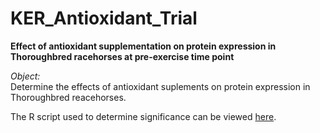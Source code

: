 # KER_Antioxidant_Trial

**Effect of antioxidant supplementation on protein expression in Thoroughbred racehorses at pre-exercise time point**

*Object:*  
Determine the effects of antioxidant suplements on protein expression in Thoroughbred reacehorses.

The R script used to determine significance can be viewed [here](https://htmlpreview.github.io/?https://github.com/NMDL-MSU/KER_Antioxidant_Trial/blob/master/KER_Antioxidant_Trial.html).
